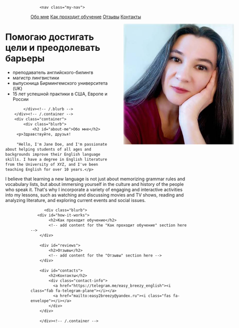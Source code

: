 <html>
	<head>
		<title>Easy Breezy English</title>

  <style>
    .my-image {
      float: right;
      margin-top: 0px;
      margin-right: -140px;
      padding-left: 50px;
    }
     
      
    }
   .my-nav a {
      margin-right: 30px;
    }
 .my-nav {
      margin-left: -100px;
      margin-bottom: 30px;
      background-color: #f2f2f2; /* add a background color */
      padding: 10px; /* add some padding */

      /* add the sticky positioning */
      position: sticky;
      top: 0; /* stick to the top of the viewport */
      z-index: 1; /* make sure the menu stays above other content */
     }
.contact-info {
      margin-top: 20px;
      text-align: left;
    }
    .contact-info a {
      margin-right: 20px;
      font-size: 30px;
    }
   

.blurb {
      text-align: left;
      margin-left: -80px;
    }
  </style>
   <link rel="stylesheet" href="https://cdnjs.cloudflare.com/ajax/libs/font-awesome/6.1.0/css/all.min.css">
	</head>
	<body>
	 
		<nav class="my-nav">
  <a href="#about-me">Обо мне</a>
  <a href="#how-it-works">Как проходит обучение</a>
  <a href="#reviews">Отзывы</a>
  <a href="#contacts">Контакты</a>
</nav>

 <img src="pics/prof.jpg" class="my-image" width="350">
 <div class="container">
    		<div class="blurb">
        		<h1>Помогаю достигать цели и преодолевать барьеры</h1>
 <ul>
	<li>преподаватель английского-билингв</li>
	 <li>магистр лингвистики</li>
	 <li> выпускница Бирмингемского университета (UK)</li>
            <li>15 лет успешной практики в США, Европе и России</li>
          </ul>
   
    		</div><!-- /.blurb -->
		</div><!-- /.container -->
		<div class="container">
    		<div class="blurb">
        		<h2 id="about-me">Обо мне</h2>
         <p>Здравствуйте, друзья!
		 
		 "Hello, I'm Jane Doe, and I'm passionate about helping students of all ages and backgrounds improve their English language skills. I have a degree in English literature from the University of XYZ, and I've been teaching English for over 10 years.</p>

<p>I believe that learning a new language is not just about memorizing grammar rules and vocabulary lists, but about immersing yourself in the culture and history of the people who speak it. That's why I incorporate a variety of engaging and interactive activities into my lessons, such as watching and discussing movies and TV shows, reading and analyzing literature, and exploring current events and social issues.</p>
    		</div><!-- /.blurb -->
  
          <div class="blurb">
	   <div id="how-it-works">
            <h2>Как проходит обучение</h2>
            <!-- add content for the "Как проходит обучение" section here -->
        </div>

        <div id="reviews">
            <h2>Отзывы</h2>
            <!-- add content for the "Отзывы" section here -->
        </div>

        <div id="contacts">
            <h2>Контакты</h2>
            <div class="contact-info">
              <a href="https://telegram.me/easy_breezy_english"><i class="fab fa-telegram-plane"></i></a>
              <a href="mailto:easy2breezy@yandex.ru"><i class="fas fa-envelope"></i></a>
            </div>
        </div>

		</div><!-- /.container -->

   
